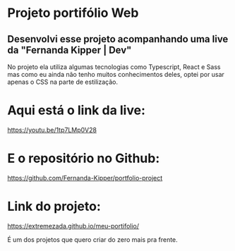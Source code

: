 # Projeto portifólio Web
## Desenvolvi esse projeto acompanhando uma live da **"Fernanda Kipper | Dev"**
No projeto ela utiliza algumas tecnologias como Typescript, React e Sass mas como eu ainda não tenho muitos conhecimentos deles, 
optei por usar apenas o CSS na parte de estilização.

# Aqui está o link da live:
https://youtu.be/1tp7LMp0V28
# E o repositório no Github:
https://github.com/Fernanda-Kipper/portfolio-project
# Link do projeto:
https://extremezada.github.io/meu-portifolio/

É um dos projetos que quero criar do zero mais pra frente.
